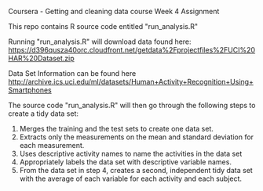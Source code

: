 Coursera - Getting and cleaning data course 
Week 4 Assignment

This repo contains R source code entitled "run_analysis.R"

Running "run_analysis.R" will download data found here:
https://d396qusza40orc.cloudfront.net/getdata%2Fprojectfiles%2FUCI%20HAR%20Dataset.zip

Data Set Information can be found here 
http://archive.ics.uci.edu/ml/datasets/Human+Activity+Recognition+Using+Smartphones

The source code "run_analysis.R" will then go through the following steps to create a tidy data set: 
1) Merges the training and the test sets to create one data set.
2) Extracts only the measurements on the mean and standard deviation for each measurement.
3) Uses descriptive activity names to name the activities in the data set
4) Appropriately labels the data set with descriptive variable names.
5) From the data set in step 4, creates a second, independent tidy data set with the average of each variable for each activity and each subject.



